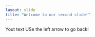 ```yaml
---
layout: slide
title: "Welcome to our second slide!"
---
```

Yout text
USe the left arrow to go back!
